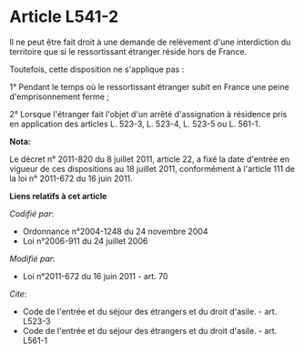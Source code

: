 # Article L541-2

Il ne peut être fait droit à une demande de relèvement d'une interdiction du territoire que si le ressortissant étranger
réside hors de France. 

Toutefois, cette disposition ne s'applique pas : 

1° Pendant le temps où le ressortissant étranger subit en France une peine d'emprisonnement ferme ; 

2° Lorsque l'étranger fait l'objet d'un arrêté d'assignation à résidence pris en application des articles L. 523-3, L. 523-4,
L. 523-5 ou L. 561-1.

**Nota:**

Le décret n° 2011-820 du 8 juillet 2011, article 22, a fixé la date d'entrée en vigueur de ces dispositions au 18 juillet
2011, conformément à l'article 111 de la loi n° 2011-672 du 16 juin 2011.

**Liens relatifs à cet article**

_Codifié par_:

  - Ordonnance n°2004-1248 du 24 novembre 2004
  - Loi n°2006-911 du 24 juillet 2006

_Modifié par_:

  - Loi n°2011-672 du 16 juin 2011 - art. 70

_Cite_:

  - Code de l'entrée et du séjour des étrangers et du droit d'asile. - art. L523-3
  - Code de l'entrée et du séjour des étrangers et du droit d'asile. - art. L561-1
